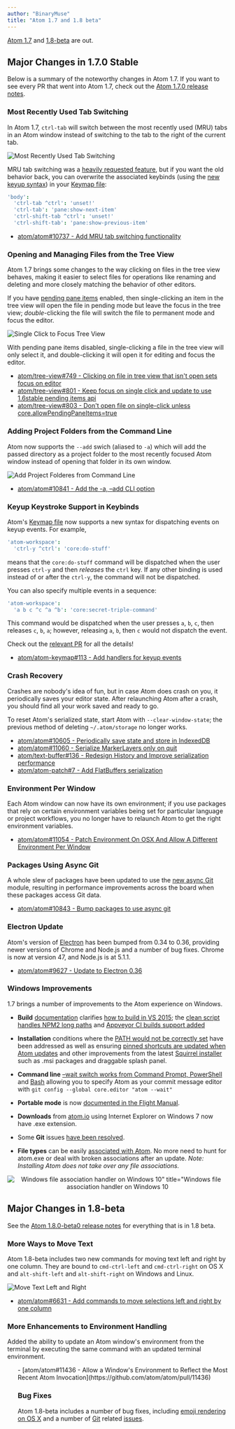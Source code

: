 ```yaml
---
author: "BinaryMuse"
title: "Atom 1.7 and 1.8 beta"
---
```


[Atom 1.7](/) and [1.8-beta](/beta) are out.

<!--more-->

## Major Changes in 1.7.0 Stable

Below is a summary of the noteworthy changes in Atom 1.7. If you want to see every PR that went into Atom 1.7, check out the [Atom 1.7.0 release notes](https://github.com/atom/atom/releases/tag/v1.7.0).

### Most Recently Used Tab Switching

In Atom 1.7, `ctrl-tab` will switch between the most recently used (MRU) tabs in an Atom window instead of switching to the tab to the right of the current tab.

![Most Recently Used Tab Switching](/assets/images/blog.atom.io/img/posts/mru-tab-switching.gif)

MRU tab switching was a [heavily requested feature](https://github.com/atom/atom/issues/5344), but if you want the old behavior back, you can overwrite the associated keybinds (using the [new keyup syntax](#keyup-keystroke-support-in-keybinds)) in your [Keymap file](https://flight-manual.atom.io/using-atom/sections/basic-customization/#_customizing_keybindings):

```coffee
'body':
  'ctrl-tab ^ctrl': 'unset!'
  'ctrl-tab': 'pane:show-next-item'
  'ctrl-shift-tab ^ctrl': 'unset!'
  'ctrl-shift-tab': 'pane:show-previous-item'
```

- [atom/atom#10737 - Add MRU tab switching functionality](https://github.com/atom/atom/pull/10737)

### Opening and Managing Files from the Tree View

Atom 1.7 brings some changes to the way clicking on files in the tree view behaves, making it easier to select files for operations like renaming and deleting and more closely matching the behavior of other editors.

If you have [pending pane items](/blog/2016/03/17/atom-1-6-and-1-7-beta#pending-pane-items) enabled, then single-clicking an item in the tree view will open the file in pending mode but leave the focus in the tree view; _double_-clicking the file will switch the file to permanent mode and focus the editor.

![Single Click to Focus Tree View](/assets/images/blog.atom.io/img/posts/single-click-tree-view-pending-on.gif)

With pending pane items disabled, single-clicking a file in the tree view will only select it, and double-clicking it will open it for editing and focus the editor.

- [atom/tree-view#749 - Clicking on file in tree view that isn't open sets focus on editor](https://github.com/atom/tree-view/issues/749)
- [atom/tree-view#801 - Keep focus on single click and update to use 1.6stable pending items api](https://github.com/atom/tree-view/pull/801)
- [atom/tree-view#803 - Don't open file on single-click unless core.allowPendingPaneItems=true](https://github.com/atom/tree-view/pull/803)

### Adding Project Folders from the Command Line

Atom now supports the `--add` swich (aliased to `-a`) which will add the passed directory as a project folder to the most recently focused Atom window instead of opening that folder in its own window.

![Add Project Folderes from Command Line](/assets/images/blog.atom.io/img/posts/atom-add-command-line.gif)

- [atom/atom#10841 - Add the -a, –add CLI option](https://github.com/atom/atom/pull/10841)

### Keyup Keystroke Support in Keybinds

Atom's [Keymap file](https://flight-manual.atom.io/using-atom/sections/basic-customization/#_customizing_keybindings) now supports a new syntax for dispatching events on keyup events. For example,

```coffee
'atom-workspace':
  'ctrl-y ^ctrl': 'core:do-stuff'
```

means that the `core:do-stuff` command will be dispatched when the user presses `ctrl-y` and then _releases_ the `ctrl` key. If any other binding is used instead of or after the `ctrl-y`, the command will not be dispatched.

You can also specify multiple events in a sequence:

```coffee
'atom-workspace':
  'a b c ^c ^a ^b': 'core:secret-triple-command'
```

This command would be dispatched when the user presses `a`, `b`, `c`, then releases `c`, `b`, `a`; however, releasing `a`, `b`, then `c` would not dispatch the event.

Check out the [relevant PR](https://github.com/atom/atom-keymap/pull/113) for all the details!

- [atom/atom-keymap#113 - Add handlers for keyup events](https://github.com/atom/atom-keymap/pull/113)

### Crash Recovery

Crashes are nobody's idea of fun, but in case Atom does crash on you, it periodically saves your editor state. After relaunching Atom after a crash, you should find all your work saved and ready to go.

To reset Atom's serialized state, start Atom with `--clear-window-state`; the previous method of deleting `~/.atom/storage` no longer works.

- [atom/atom#10605 - Periodically save state and store in IndexedDB](https://github.com/atom/atom/pull/10605)
- [atom/atom#11060 - Serialize MarkerLayers only on quit](https://github.com/atom/atom/pull/11060)
- [atom/text-buffer#136 - Redesign History and Improve serialization performance](https://github.com/atom/text-buffer/pull/136)
- [atom/atom-patch#7 - Add FlatBuffers serialization](https://github.com/atom/atom-patch/pull/7)

### Environment Per Window

Each Atom window can now have its own environment; if you use packages that rely on certain environment variables being set for particular language or project workflows, you no longer have to relaunch Atom to get the right environment variables.

- [atom/atom#11054 - Patch Environment On OSX And Allow A Different Environment Per Window](https://github.com/atom/atom/pull/11054)

### Packages Using Async Git

A whole slew of packages have been updated to use the [new async Git](/blog/2016/03/17/atom-1-6-and-1-7-beta#async-git) module, resulting in performance improvements across the board when these packages access Git data.

- [atom/atom#10843 - Bump packages to use async git](https://github.com/atom/atom/pull/10843)

### Electron Update

Atom's version of [Electron](https://electronjs.org/) has been bumped from 0.34 to 0.36, providing newer versions of Chrome and Node.js and a number of bug fixes. Chrome is now at version 47, and Node.js is at 5.1.1.

- [atom/atom#9627 - Update to Electron 0.36](https://github.com/atom/atom/pull/9627)

### Windows Improvements

1.7 brings a number of improvements to the Atom experience on Windows.

- **Build** [documentation](https://github.com/atom/atom/blob/master/docs/build-instructions/windows.md) clarifies [how to build in VS 2015](https://github.com/atom/atom/pull/10747); the [clean script handles NPM2 long paths](https://github.com/atom/atom/pull/10874) and [Appveyor CI builds support added](https://github.com/atom/atom/pull/9477/commits/19334be18825781967161279786cc3807598ae93)

- **Installation** conditions where the [PATH would not be correctly set](https://github.com/atom/atom/pull/10326) have been addressed as well as ensuring [pinned shortcuts are updated when Atom updates](https://github.com/atom/atom/pull/10858) and other improvements from the latest [Squirrel installer](https://github.com/Squirrel/Squirrel.Windows) such as .msi packages and draggable splash panel.
- **Command line** [–wait switch works from Command Prompt, PowerShell](https://github.com/atom/atom/pull/11053) and [Bash](https://github.com/atom/atom/pull/11103) allowing you to specify Atom as your commit message editor with
`git config --global core.editor "atom --wait"`

- **Portable mode** is now [documented in the Flight Manual](https://flight-manual.atom.io/getting-started/sections/installing-atom/#atom-on-windows).
- **Downloads** from [atom.io](/) using Internet Explorer on Windows 7 now have .exe extension.
- Some **Git** issues [have been resolved](https://github.com/atom/atom/pull/11022).
- **File types** can be easily [associated with Atom](https://github.com/atom/atom/pull/10818). No more need to hunt for atom.exe or deal with broken associations after an update. _Note: Installing Atom does not take over any file associations._

<div style="text-align: center;">

![Windows file association handler on Windows 10" title="Windows file association handler on Windows 10](/assets/images/blog.atom.io/img/posts/windows-file-association-handler.png)

</div>

## Major Changes in 1.8-beta

See the [Atom 1.8.0-beta0 release notes](https://github.com/atom/atom/releases/tag/v1.8.0-beta0) for everything that is in 1.8 beta.

### More Ways to Move Text

Atom 1.8-beta includes two new commands for moving text left and right by one column. They are bound to `cmd-ctrl-left` and `cmd-ctrl-right` on OS X and `alt-shift-left` and `alt-shift-right` on Windows and Linux.

![Move Text Left and Right](/assets/images/blog.atom.io/img/posts/move-text-left-right.gif)

- [atom/atom#6631 - Add commands to move selections left and right by one column](https://github.com/atom/atom/pull/6631)

### More Enhancements to Environment Handling

Added the ability to update an Atom window's environment from the terminal by executing the same command with an updated terminal environment.

<ul>
- [atom/atom#11436 - Allow a Window's Environment to Reflect the Most Recent Atom Invocation](https://github.com/atom/atom/pull/11436)

### Bug Fixes

Atom 1.8-beta includes a number of bug fixes, including [emoji rendering on OS X](https://github.com/atom/atom/pull/11325) and a number of [Git](https://github.com/atom/atom/issues/11214) related [issues](https://github.com/atom/atom/pull/11315).

